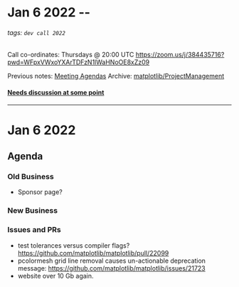 # Jan 6 2022 --
###### tags: `dev call 2022`


Call co-ordinates:  Thursdays @ 20:00 UTC https://zoom.us/j/384435716?pwd=WFpxVWxoYXArTDFzN1lWaHNoOE8xZz09

Previous notes: [Meeting Agendas](https://hackmd.io/zljR-pZrQ0O5J_j4NZ-9yw)
Archive: [matplotlib/ProjectManagement](https://github.com/matplotlib/ProjectManagement)

#### [Needs discussion at some point](https://hackmd.io/uzWviu8zSUChq3XhI2FqPg)

---------------------------

# Jan 6 2022

## Agenda


### Old Business

- Sponsor page?

### New Business

### Issues and PRs

- test tolerances versus compiler flags?  https://github.com/matplotlib/matplotlib/pull/22099
- pcolormesh grid line removal causes un-actionable deprecation message: https://github.com/matplotlib/matplotlib/issues/21723
- website over 10 Gb again. 